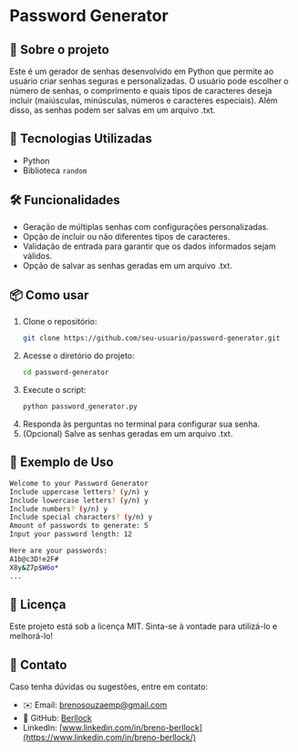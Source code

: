 # Password Generator

## 📌 Sobre o projeto
Este é um gerador de senhas desenvolvido em Python que permite ao usuário criar senhas seguras e personalizadas. O usuário pode escolher o número de senhas, o comprimento e quais tipos de caracteres deseja incluir (maiúsculas, minúsculas, números e caracteres especiais). Além disso, as senhas podem ser salvas em um arquivo .txt.

## 🚀 Tecnologias Utilizadas
- Python
- Biblioteca `random`

## 🛠️ Funcionalidades
- Geração de múltiplas senhas com configurações personalizadas.
- Opção de incluir ou não diferentes tipos de caracteres.
- Validação de entrada para garantir que os dados informados sejam válidos.
- Opção de salvar as senhas geradas em um arquivo .txt.

## 📦 Como usar
1. Clone o repositório:
   ```sh
   git clone https://github.com/seu-usuario/password-generator.git
   ```
2. Acesse o diretório do projeto:
   ```sh
   cd password-generator
   ```
3. Execute o script:
   ```sh
   python password_generator.py
   ```
4. Responda às perguntas no terminal para configurar sua senha.
5. (Opcional) Salve as senhas geradas em um arquivo .txt.

## 📝 Exemplo de Uso
```bash
Welcome to your Password Generator
Include uppercase letters? (y/n) y
Include lowercase letters? (y/n) y
Include numbers? (y/n) y
Include special characters? (y/n) y
Amount of passwords to generate: 5
Input your password length: 12

Here are your passwords:
A1b@c3D!e2F#
X8y&Z7p$W6o*
...
```

## 📄 Licença
Este projeto está sob a licença MIT. Sinta-se à vontade para utilizá-lo e melhorá-lo!

## 📩 Contato
Caso tenha dúvidas ou sugestões, entre em contato:
- ✉️ Email: brenosouzaemp@gmail.com
- 🔗 GitHub: [Berllock](https://github.com/Berllock)
- LinkedIn: [www.linkedin.com/in/breno-berllock](https://www.linkedin.com/in/breno-berllock/)


